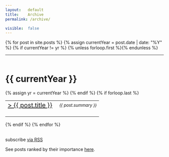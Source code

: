 ```yaml
---
layout:   default
title:    Archive
permalink: /archive/

visible:  false
---
```


<style type="text/css">
  
  tr.spaced > td
  {
    padding-bottom: 1.5em;
  }


  h1.spaced 
  {
    padding-top: 20px;
  }

  .archive-link
  {
    font-size: 20px;
  }

</style>

<div class="home">
      {% for post in site.posts %}
<!--  -->
        {% assign currentYear = post.date | date: "%Y" %}
        {% if currentYear != yr %}
           {% unless forloop.first %}</table>{% endunless %}
<!--  -->
           <br><hr>
<!--  -->
           <h1 class="spaced">{{ currentYear }}</h1>
            <table class="post-list">
           {% assign yr = currentYear %}
        {% endif %}
<!--  -->
        <tr class="spaced">
          <td style="width:55%;"><a class="archive-link" href="{{ post.url | prepend: site.baseurl }}"
            > > {{ post.title }}</a>
          </td>
<!--  -->
          <td> <small><i>{{ post.summary }}</i></small> </td>
<!--  -->
        </tr>
<!--  -->
        {% if forloop.last %}</table>{% endif %}
<!--  -->
<!--  -->      
      {% endfor %}
<!--  -->      
<!--  -->
<br><br>

<p class="rss-subscribe">
  subscribe <a href="{{ "/feed.xml" | prepend: site.baseurl }}">via RSS</a>
</p>
<p>
  See posts ranked by their importance <a href="/importance">here</a>.
</p>


</div>
